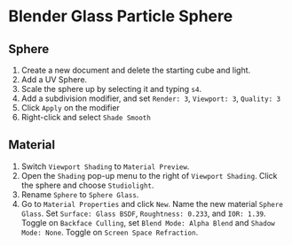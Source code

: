 # Blender Glass Particle Sphere

## Sphere

1. Create a new document and delete the starting cube and light.
2. Add a UV Sphere.
3. Scale the sphere up by selecting it and typing `s4`.
4. Add a subdivision modifier, and set `Render: 3`, `Viewport: 3`, `Quality: 3`
5. Click `Apply` on the modifier
6. Right-click and select `Shade Smooth`

## Material

1. Switch `Viewport Shading` to `Material Preview`.
2. Open the `Shading` pop-up menu to the right of `Viewport Shading`. Click the sphere and choose `Studiolight`.
3. Rename `Sphere` to `Sphere Glass`.
4. Go to `Material Properties` and click `New`. Name the new material `Sphere Glass`. Set `Surface: Glass BSDF`, `Roughtness: 0.233`, and `IOR: 1.39`. Toggle on `Backface Culling`, set `Blend Mode: Alpha Blend` and `Shadow Mode: None`. Toggle on `Screen Space Refraction`.